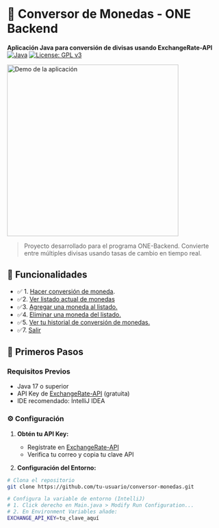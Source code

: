 # 💱 Conversor de Monedas - ONE Backend

**Aplicación Java para conversión de divisas usando ExchangeRate-API**  
[![Java](https://img.shields.io/badge/Java-17-%23ED8B00?logo=openjdk)](https://openjdk.org/)
[![License: GPL v3](https://img.shields.io/badge/License-GPLv3-blue.svg)](https://www.gnu.org/licenses/gpl-3.0)

<img src="screenshot.png" width="400" alt="Demo de la aplicación">

> Proyecto desarrollado para el programa ONE-Backend. Convierte entre múltiples divisas usando tasas de cambio en tiempo real.

## 🌟 Funcionalidades
- ✅ 1. [Hacer conversión de moneda](#hacer-conversion-de-moneda).
- ✅2. [Ver listado actual de monedas]()
- ✅3. [Agregar una moneda al listado.]()
- ✅4. [Eliminar una moneda del listado.]()
- ✅5. [Ver tu historial de conversión de monedas.]()
- ✅7. [Salir]()

## 🚀 Primeros Pasos

### Requisitos Previos
- Java 17 o superior
- API Key de [ExchangeRate-API](https://www.exchangerate-api.com/) (gratuita)
- IDE recomendado: IntelliJ IDEA

### ⚙️ Configuración
1. **Obtén tu API Key:**
   - Regístrate en [ExchangeRate-API](https://www.exchangerate-api.com/sign-up)
   - Verifica tu correo y copia tu clave API

2. **Configuración del Entorno:**
```bash
# Clona el repositorio
git clone https://github.com/tu-usuario/conversor-monedas.git

# Configura la variable de entorno (IntelliJ)
# 1. Click derecho en Main.java > Modify Run Configuration...
# 2. En Environment Variables añade:
EXCHANGE_API_KEY=tu_clave_aquí
